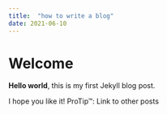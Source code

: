 ```yaml
---
title:  "how to write a blog"
date: 2021-06-10
---
```


# Welcome

**Hello world**, this is my first Jekyll blog post.

I hope you like it!
ProTip™: Link to other posts
